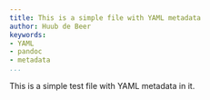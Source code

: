 ```yaml
---
title: This is a simple file with YAML metadata
author: Huub de Beer
keywords:
- YAML
- pandoc
- metadata
...
```


This is a simple test file with YAML metadata in it.
